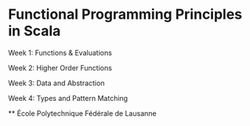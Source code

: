 Functional Programming Principles in Scala
===========

Week 1: Functions & Evaluations

Week 2: Higher Order Functions

Week 3: Data and Abstraction

Week 4: Types and Pattern Matching

** École Polytechnique Fédérale de Lausanne
